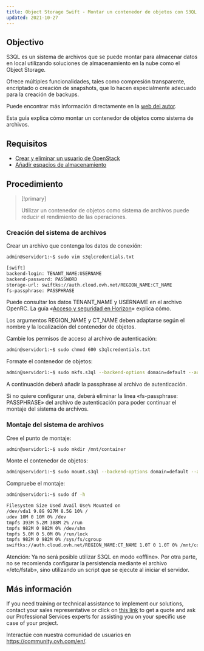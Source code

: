 ```yaml
---
title: Object Storage Swift - Montar un contenedor de objetos con S3QL (EN)
updated: 2021-10-27
---
```


## Objectivo

S3QL es un sistema de archivos que se puede montar para almacenar datos en local utilizando soluciones de almacenamiento en la nube como el Object Storage.

Ofrece múltiples funcionalidades, tales como compresión transparente, encriptado o creación de snapshots, que lo hacen especialmente adecuado para la creación de backups.

Puede encontrar más información directamente en la [web del autor](http://www.rath.org/s3ql-docs/).

Esta guía explica cómo montar un contenedor de objetos como sistema de archivos.

## Requisitos

- [Crear y eliminar un usuario de OpenStack](create_and_delete_a_user1.)
- [Añadir espacios de almacenamiento](pcs_create_container1.)

## Procedimiento

> [!primary]
>
> Utilizar un contenedor de objetos como sistema de archivos puede reducir el rendimiento de las operaciones.
>

### Creación del sistema de archivos

Crear un archivo que contenga los datos de conexión:

```bash
admin@servidor1:~$ sudo vim s3qlcredentials.txt

[swift]
backend-login: TENANT_NAME:USERNAME
backend-password: PASSWORD
storage-url: swiftks://auth.cloud.ovh.net/REGION_NAME:CT_NAME
fs-passphrase: PASSPHRASE
```

Puede consultar los datos TENANT_NAME y USERNAME en el archivo OpenRC. La guía «[Acceso y seguridad en Horizon](access_and_security_in_horizon1.)» explica cómo.

Los argumentos REGION_NAME y CT_NAME deben adaptarse según el nombre y la localización del contenedor de objetos.

Cambie los permisos de acceso al archivo de autenticación:

```bash
admin@servidor1:~$ sudo chmod 600 s3qlcredentials.txt
```

Formate el contenedor de objetos:

```bash
admin@servidor1:~$ sudo mkfs.s3ql --backend-options domain=default --authfile s3qlcredentials.txt swiftks://auth.cloud.ovh.net/REGION_NAME:CT_NAME
```

A continuación deberá añadir la passphrase al archivo de autenticación.

Si no quiere configurar una, deberá eliminar la línea «fs-passphrase: PASSPHRASE» del archivo de autenticación para poder continuar el montaje del sistema de archivos.

### Montaje del sistema de archivos

Cree el punto de montaje:

```bash
admin@servidor1:~$ sudo mkdir /mnt/container
```

Monte el contenedor de objetos:

```bash
admin@servidor1:~$ sudo mount.s3ql --backend-options domain=default --authfile s3qlcredentials.txt swiftks://auth.cloud.ovh.net/REGION_NAME:CT_NAME /mnt/container/
```

Compruebe el montaje:

```bash
admin@servidor1:~$ sudo df -h

Filesystem Size Used Avail Use% Mounted on
/dev/vda1 9.8G 927M 8.5G 10% /
udev 10M 0 10M 0% /dev
tmpfs 393M 5.2M 388M 2% /run
tmpfs 982M 0 982M 0% /dev/shm
tmpfs 5.0M 0 5.0M 0% /run/lock
tmpfs 982M 0 982M 0% /sys/fs/cgroup
swiftks://auth.cloud.ovh.net/REGION_NAME:CT_NAME 1.0T 0 1.0T 0% /mnt/container
```

Atención: Ya no será posible utilizar S3QL en modo «offline». Por otra parte, no se recomienda configurar la persistencia mediante el archivo «/etc/fstab», sino utilizando un script que se ejecute al iniciar el servidor.

## Más información
  
If you need training or technical assistance to implement our solutions, contact your sales representative or click on [this link](https://www.ovhcloud.com/es/professional-services/) to get a quote and ask our Professional Services experts for assisting you on your specific use case of your project.

Interactúe con nuestra comunidad de usuarios en <https://community.ovh.com/en/>.

